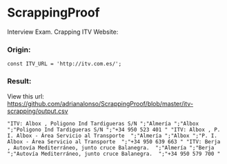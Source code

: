 # ScrappingProof
Interview Exam. Crapping ITV Website:

### Origin:

`const ITV_URL = 'http://itv.com.es/';`

### Result:

View this url:  https://github.com/adrianalonso/ScrappingProof/blob/master/itv-scrapping/output.csv

`
"ITV: Albox , Poligono Ind Tardigueras S/N ";"Almería ";"Albox ";"Poligono Ind Tardigueras S/N ";"+34 950 523 401 "
"ITV: Albox , P. I. Albox - Área Servicio al Transporte  ";"Almería ";"Albox ";"P. I. Albox - Área Servicio al Transporte  ";"+34 950 639 663 "
"ITV: Berja , Autovía Mediterráneo, junto cruce Balanegra.  ";"Almería ";"Berja ";"Autovía Mediterráneo, junto cruce Balanegra.  ";"+34 950 579 700 "
`

